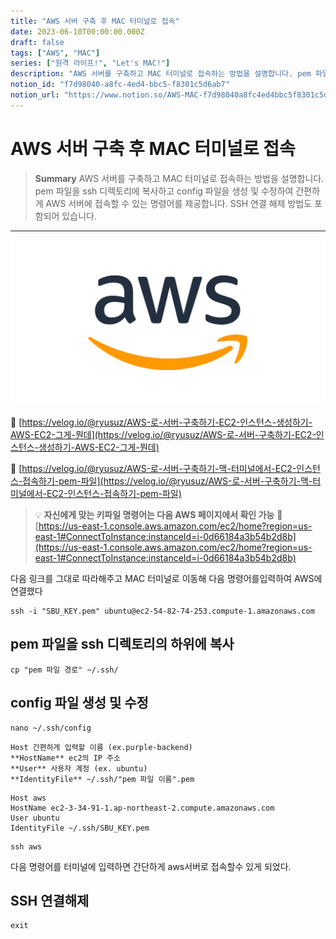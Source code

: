```yaml
---
title: "AWS 서버 구축 후 MAC 터미널로 접속"
date: 2023-06-10T00:00:00.000Z
draft: false
tags: ["AWS", "MAC"]
series: ["원격 라이프!", "Let's MAC!"]
description: "AWS 서버를 구축하고 MAC 터미널로 접속하는 방법을 설명합니다. pem 파일을 ssh 디렉토리에 복사하고 config 파일을 생성 및 수정하여 간편하게 AWS 서버에 접속할 수 있는 명령어를 제공합니다. SSH 연결 해제 방법도 포함되어 있습니다."
notion_id: "f7d98040-a8fc-4ed4-bbc5-f8301c5d6ab7"
notion_url: "https://www.notion.so/AWS-MAC-f7d98040a8fc4ed4bbc5f8301c5d6ab7"
---
```


# AWS 서버 구축 후 MAC 터미널로 접속

> **Summary**
> AWS 서버를 구축하고 MAC 터미널로 접속하는 방법을 설명합니다. pem 파일을 ssh 디렉토리에 복사하고 config 파일을 생성 및 수정하여 간편하게 AWS 서버에 접속할 수 있는 명령어를 제공합니다. SSH 연결 해제 방법도 포함되어 있습니다.

---

![Image](image_f0fd23479c2c.png)

🔗 [https://velog.io/@ryusuz/AWS-로-서버-구축하기-EC2-인스턴스-생성하기-AWS-EC2-그게-뭔데](https://velog.io/@ryusuz/AWS-로-서버-구축하기-EC2-인스턴스-생성하기-AWS-EC2-그게-뭔데)

🔗 [https://velog.io/@ryusuz/AWS-로-서버-구축하기-맥-터미널에서-EC2-인스턴스-접속하기-pem-파일](https://velog.io/@ryusuz/AWS-로-서버-구축하기-맥-터미널에서-EC2-인스턴스-접속하기-pem-파일)

> 💡 **자신에게 맞는 키파일 명령어는 다음 AWS 페이지에서 확인 가능**
> 🔗 [https://us-east-1.console.aws.amazon.com/ec2/home?region=us-east-1#ConnectToInstance:instanceId=i-0d66184a3b54b2d8b](https://us-east-1.console.aws.amazon.com/ec2/home?region=us-east-1#ConnectToInstance:instanceId=i-0d66184a3b54b2d8b)
>
>

다음 링크를 그대로 따라해주고 MAC 터미널로 이동해 다음 명령어를입력하여 AWS에 연결했다

```shell
ssh -i "SBU_KEY.pem" ubuntu@ec2-54-82-74-253.compute-1.amazonaws.com
```

## pem 파일을 ssh 디렉토리의 하위에 복사

```shell
cp "pem 파일 경로" ~/.ssh/
```

## config 파일 생성 및 수정

```shell
nano ~/.ssh/config
```


```shell
Host 간편하게 입력할 이름 (ex.purple-backend)
**HostName** ec2의 IP 주소
**User** 사용자 계정 (ex. ubuntu)
**IdentityFile** ~/.ssh/"pem 파일 이름".pem
```

```shell
Host aws
HostName ec2-3-34-91-1.ap-northeast-2.compute.amazonaws.com
User ubuntu
IdentityFile ~/.ssh/SBU_KEY.pem
```


```shell
ssh aws
```

다음 명령어를 터미널에 입력하면 간단하게 aws서버로 접속할수 있게 되었다.


## SSH 연결해제

```shell
exit
```


